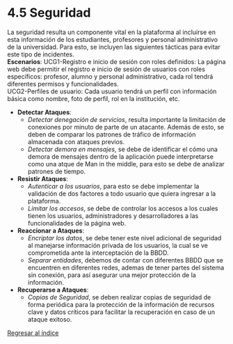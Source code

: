 # 4.5 Seguridad

La seguridad resulta un componente vital en la plataforma al incluirse en esta información de los estudiantes, profesores y personal administrativo de la universidad. Para esto, se incluyen las siguientes tácticas para evitar este tipo de incidentes.  
__Escenarios__:
UCG1-Registro e inicio de sesión con roles definidos: La página web debe permitir el registro e inicio de sesión de usuarios con roles específicos: profesor, alumno y personal administrativo, cada rol tendrá diferentes permisos y funcionalidades.  
UCG2-Perfiles de usuario: Cada usuario tendrá un perfil con información básica como nombre, foto de perfil, rol en la institución, etc.
- **Detectar Ataques**:  
    - *Detectar denegación de servicios*, resulta importante la limitación de conexiones por minuto de parte de un atacante. Además de esto, se deben de comparar los patrones de tráfico de información almacenada con ataques previos.
    - *Detectar demora en mensajes*, se debe de identificar el cómo una demora de mensajes dentro de la aplicación puede interpretarse como una atque de Man in the middle, para esto se debe de analizar patrones de tiempo.
- **Resistir Ataques**:  
    - *Autenticar a los usuarios*, para esto se debe implementar la validación de dos factores a todo usuario que quiera ingresar a la plataforma.
    - *Limitar los accesos*, se debe de controlar los accesos a los cuales tienen los usuarios, administradores y desarrolladores a las funcionalidades de la página web.
- **Reaccionar a Ataques**:  
    - *Encriptar los datos*, se debe tener este nivel adicional de seguridad al manejarse información privada de los usuarios, la cual se ve comprometida ante la interceptación de la BBDD.
    - *Separar entidades*, debemos de contar con diferentes BBDD que se encuentren en diferentes redes, ademas de tener partes del sistema sin conexión, para así asegurar una mejor protección de la información.
- **Recuperarse a Ataques**:
    - *Copias de Seguridad*, se deben realizar copias de seguridad de forma periódica para la protección de la información de recursos clave y datos críticos para facilitar la recuperación en caso de un ataque exitoso.

[Regresar al índice](../../README.md)
